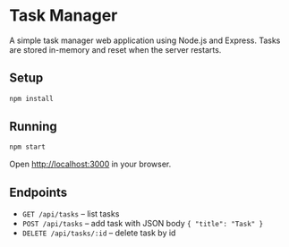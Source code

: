# Task Manager

A simple task manager web application using Node.js and Express. Tasks are stored in-memory and reset when the server restarts.

## Setup

```bash
npm install
```

## Running

```bash
npm start
```

Open [http://localhost:3000](http://localhost:3000) in your browser.

## Endpoints

- `GET /api/tasks` – list tasks
- `POST /api/tasks` – add task with JSON body `{ "title": "Task" }`
- `DELETE /api/tasks/:id` – delete task by id

